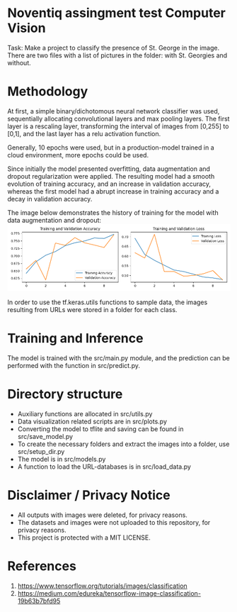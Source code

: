 # Noventiq assingment test Computer Vision

Task: Make a project to classify the presence of St. George in the image.
There are two files with a list of pictures in the folder: with St. Georgies and without.

# Methodology

At first, a simple binary/dichotomous neural network classifier was used, sequentially allocating convolutional layers and max pooling layers. The first layer is a rescaling layer, transforming the interval of images from [0,255] to [0,1], and the last layer has a relu activation function.

Generally, 10 epochs were used, but in a production-model trained in a cloud environment, more epochs could be used.

Since initially the model presented overfitting, data augmentation and dropout regularization were applied. The resulting model had a smooth evolution of training accuracy, and an increase in validation accuracy, whereas the first model had a abrupt increase in training accuracy and a decay in validation accuracy.

The image below demonstrates the history of training for the model with data augmentation and dropout:
![](history.png)


In order to use the tf.keras.utils functions to sample data, the images resulting from URLs were stored in a folder for each class.


# Training and Inference

The model is trained with the src/main.py module, and the prediction can be performed with the function in src/predict.py.

# Directory structure
- Auxiliary functions are allocated in src/utils.py
- Data visualization related scripts are in src/plots.py
- Converting the model to tflite and saving can be found in src/save_model.py
- To create the necessary folders and extract the images into a folder, use src/setup_dir.py
- The model is in src/models.py
- A function to load the URL-databases is in src/load_data.py

# Disclaimer / Privacy Notice
- All outputs with images were deleted, for privacy reasons.
- The datasets and images were not uploaded to this repository, for privacy reasons.
- This project is protected with a MIT LICENSE.

# References

1. https://www.tensorflow.org/tutorials/images/classification
2. https://medium.com/edureka/tensorflow-image-classification-19b63b7bfd95